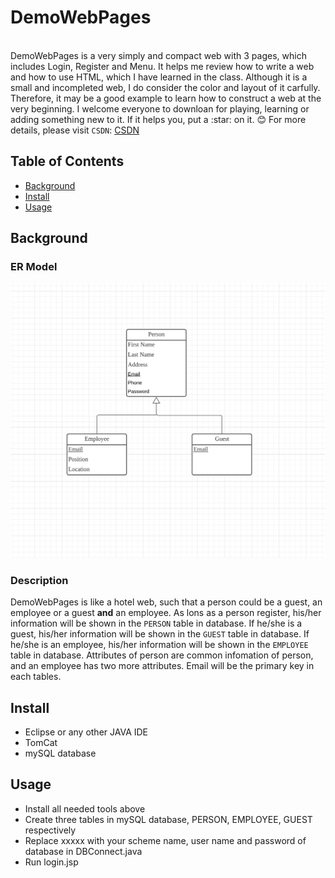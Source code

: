 # DemoWebPages
<br>DemoWebPages is a very simply and compact web with 3 pages, which includes Login, Register and Menu. It helps me review how to write a web and how to use HTML, which I have learned in the class. Although it is a small and incompleted web, I do consider the color and layout of it carfully. Therefore, it may be a good example to learn how to construct a web at the very beginning. I welcome everyone to downloan for playing, learning or adding something new to it. If it helps you, put a \:star: on it. :blush: For more details, please visit `CSDN`: [CSDN](https://blog.csdn.net/vhjjbj/article/details/112167463)
## Table of Contents
- [Background](#background) 
- [Install](#install)
- [Usage](#usage)
## Background
### ER Model 
![image](https://github.com/LangqingZou/DemoWebPages/blob/master/ER.png)
### Description 
DemoWebPages is like a hotel web, such that a person could be a guest, an employee or a guest **and** an employee. As lons as a person register, his/her information will be shown in the `PERSON` table in database. If he/she is a guest, his/her information will be shown in the `GUEST` table in database. If he/she is an employee, his/her information will be shown in the `EMPLOYEE` table in database. Attributes of person are common infomation of person, and an employee has two more attributes. Email will be the primary key in each tables.
## Install
* Eclipse or any other JAVA IDE
* TomCat
* mySQL database
## Usage
* Install all needed tools above
* Create three tables in mySQL database, PERSON, EMPLOYEE, GUEST respectively
* Replace xxxxx with your scheme name, user name and password of database in DBConnect.java
* Run login.jsp
